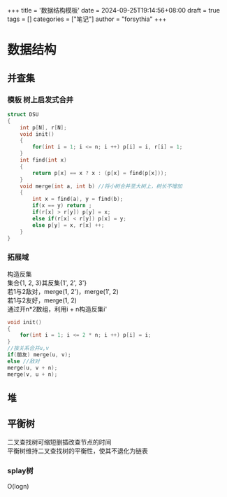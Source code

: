 +++
title = '数据结构模板'
date = 2024-09-25T19:14:56+08:00
draft = true
tags = []
categories = ["笔记"]
author = "forsythia"
+++
# 数据结构
## 并查集
### 模板 树上启发式合并
~~~cpp
struct DSU
{
	int p[N], r[N];
	void init()
	{
	    for(int i = 1; i <= n; i ++) p[i] = i, r[i] = 1;
	}
	int find(int x)
	{
	    return p[x] == x ? x : (p[x] = find(p[x]));
	}
	void merge(int a, int b) //将小树合并至大树上，树长不增加
	{
	    int x = find(a), y = find(b);
	    if(x == y) return ;
	    if(r[x] > r[y]) p[y] = x;
	    else if(r[x] < r[y]) p[x] = y;
	    else p[y] = x, r[x] ++;
	}
}
~~~
### 拓展域
构造反集  
集合{1, 2, 3}其反集{1', 2', 3'}  
若1与2敌对，merge(1, 2')，merge(1', 2)  
若1与2友好，merge(1, 2)  
通过开n*2数组，利用i + n构造反集i'  
~~~cpp
void init()
{
    for(int i = 1; i <= 2 * n; i ++) p[i] = i;
}
//按关系合并u,v
if(朋友) merge(u, v);
else //敌对
merge(u, v + n);
merge(v, u + n);
~~~
## 堆
## 平衡树
二叉查找树可缩短删插改查节点的时间  
平衡树维持二叉查找树的平衡性，使其不退化为链表
### splay树
O(logn)  
